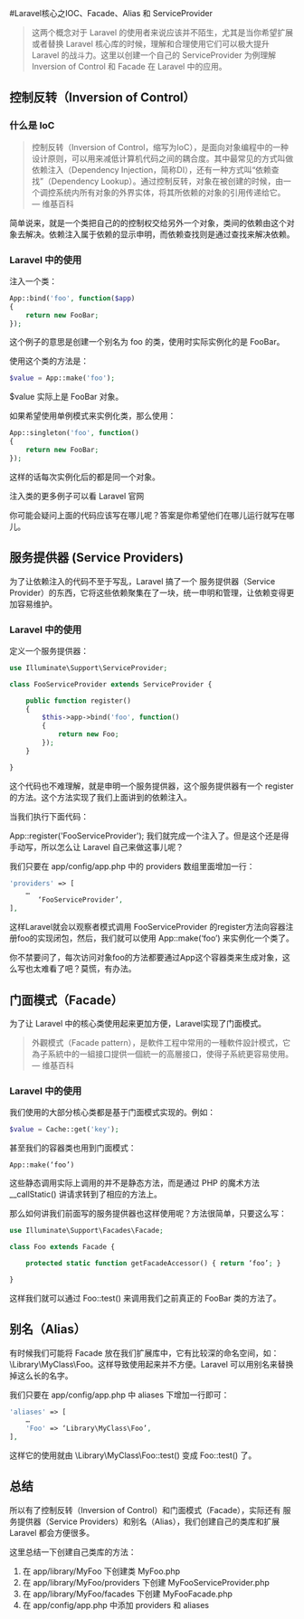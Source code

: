 #Laravel核心之IOC、Facade、Alias 和 ServiceProvider

>这两个概念对于 Laravel 的使用者来说应该并不陌生，尤其是当你希望扩展或者替换 Laravel 核心库的时候，理解和合理使用它们可以极大提升 Laravel 的战斗力。这里以创建一个自己的 ServiceProvider 为例理解 Inversion of Control 和 Facade 在 Laravel 中的应用。

## 控制反转（Inversion of Control）
### 什么是 IoC
>控制反转（Inversion of Control，缩写为IoC），是面向对象编程中的一种设计原则，可以用来减低计算机代码之间的耦合度。其中最常见的方式叫做依赖注入（Dependency Injection，简称DI），还有一种方式叫“依赖查找”（Dependency Lookup）。通过控制反转，对象在被创建的时候，由一个调控系统内所有对象的外界实体，将其所依赖的对象的引用传递给它。 — 维基百科

简单说来，就是一个类把自己的的控制权交给另外一个对象，类间的依赖由这个对象去解决。依赖注入属于依赖的显示申明，而依赖查找则是通过查找来解决依赖。

### Laravel 中的使用
注入一个类：

```php
App::bind('foo', function($app)
{
    return new FooBar;
});
```
这个例子的意思是创建一个别名为 foo 的类，使用时实际实例化的是 FooBar。

使用这个类的方法是：

```php
$value = App::make('foo');
```
$value 实际上是 FooBar 对象。

如果希望使用单例模式来实例化类，那么使用：

```php
App::singleton('foo', function()
{
    return new FooBar;
});
```
这样的话每次实例化后的都是同一个对象。

注入类的更多例子可以看 Laravel 官网

你可能会疑问上面的代码应该写在哪儿呢？答案是你希望他们在哪儿运行就写在哪儿。

## 服务提供器 (Service Providers)
为了让依赖注入的代码不至于写乱，Laravel 搞了一个 服务提供器（Service Provider）的东西，它将这些依赖聚集在了一块，统一申明和管理，让依赖变得更加容易维护。

### Laravel 中的使用
定义一个服务提供器：

```php
use Illuminate\Support\ServiceProvider;

class FooServiceProvider extends ServiceProvider {

    public function register()
    {
        $this->app->bind('foo', function()
        {
            return new Foo;
        });
    }

}
```
这个代码也不难理解，就是申明一个服务提供器，这个服务提供器有一个 register 的方法。这个方法实现了我们上面讲到的依赖注入。

当我们执行下面代码：

App::register('FooServiceProvider');
我们就完成一个注入了。但是这个还是得手动写，所以怎么让 Laravel 自己来做这事儿呢？

我们只要在 app/config/app.php 中的 providers 数组里面增加一行：

```php
'providers' => [
    …
       ‘FooServiceProvider’,
],
```
这样Laravel就会以观察者模式调用 FooServiceProvider 的register方法向容器注册foo的实现闭包，然后，我们就可以使用 App::make(‘foo’) 来实例化一个类了。

你不禁要问了，每次访问对象foo的方法都要通过App这个容器类来生成对象，这么写也太难看了吧？莫慌，有办法。

## 门面模式（Facade）
为了让 Laravel 中的核心类使用起来更加方便，Laravel实现了门面模式。

>外觀模式（Facade pattern），是軟件工程中常用的一種軟件設計模式，它為子系統中的一組接口提供一個統一的高層接口，使得子系統更容易使用。 — 维基百科

### Laravel 中的使用
我们使用的大部分核心类都是基于门面模式实现的。例如：

```php
$value = Cache::get('key');
```
甚至我们的容器类也用到门面模式：

```
App::make(‘foo’)
```
这些静态调用实际上调用的并不是静态方法，而是通过 PHP 的魔术方法 __callStatic() 讲请求转到了相应的方法上。

那么如何讲我们前面写的服务提供器也这样使用呢？方法很简单，只要这么写：

```php
use Illuminate\Support\Facades\Facade;

class Foo extends Facade {

    protected static function getFacadeAccessor() { return ‘foo’; }

}
```
这样我们就可以通过 Foo::test() 来调用我们之前真正的 FooBar 类的方法了。

## 别名（Alias）
有时候我们可能将 Facade 放在我们扩展库中，它有比较深的命名空间，如：\Library\MyClass\Foo。这样导致使用起来并不方便。Laravel 可以用别名来替换掉这么长的名字。

我们只要在 app/config/app.php 中 aliases 下增加一行即可：

```php
'aliases' => [
    …
    'Foo' => ‘Library\MyClass\Foo’,
],
```
这样它的使用就由 \Library\MyClass\Foo::test() 变成 Foo::test() 了。

## 总结
所以有了控制反转（Inversion of Control）和门面模式（Facade），实际还有 服务提供器（Service Providers）和别名（Alias），我们创建自己的类库和扩展 Laravel 都会方便很多。

这里总结一下创建自己类库的方法：

1. 在 app/library/MyFoo 下创建类 MyFoo.php
2. 在 app/library/MyFoo/providers 下创建 MyFooServiceProvider.php
3. 在 app/library/MyFoo/facades 下创建 MyFooFacade.php
4. 在 app/config/app.php 中添加 providers 和 aliases